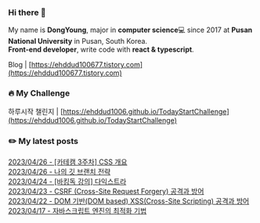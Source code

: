 
### Hi there 👋
My name is **DongYoung**, major in **computer science**💻 since 2017 at **Pusan National University** in Pusan, South Korea.  
**Front-end developer**, write code with **react & typescript**.

Blog | [https://ehddud100677.tistory.com](https://ehddud100677.tistory.com)

### 🔥 My Challenge
하루시작 챌린지 | [https://ehddud1006.github.io/TodayStartChallenge](https://ehddud1006.github.io/TodayStartChallenge)  

### ✏️ My latest posts
[2023/04/26 - [카테캠 3주차] CSS 개요](https://ehddud100677.tistory.com/815) <br/>
[2023/04/26 - 나의 깃 브랜치 전략](https://ehddud100677.tistory.com/814) <br/>
[2023/04/24 - [바킹독 강의] 다익스트라](https://ehddud100677.tistory.com/809) <br/>
[2023/04/23 - CSRF (Cross-Site Request Forgery) 공격과 방어](https://ehddud100677.tistory.com/813) <br/>
[2023/04/22 - DOM 기반(DOM based) XSS(Cross-Site Scripting) 공격과 방어](https://ehddud100677.tistory.com/812) <br/>
[2023/04/17 - 자바스크립트 엔진의 최적화 기법](https://ehddud100677.tistory.com/810) <br/>
